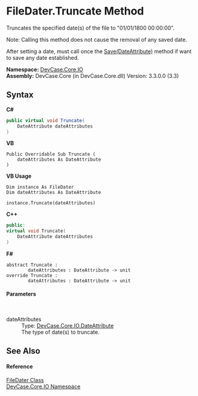 # FileDater.Truncate Method 
 

Truncates the specified date(s) of the file to "01/01/1800 00:00:00". 

 Note: Calling this method does not cause the removal of any saved date. 

 After setting a date, must call once the <a href="M_DevCase_Core_IO_FileDater_Save">Save(DateAttribute)</a> method if want to save any date established.

**Namespace:**&nbsp;<a href="N_DevCase_Core_IO">DevCase.Core.IO</a><br />**Assembly:**&nbsp;DevCase.Core (in DevCase.Core.dll) Version: 3.3.0.0 (3.3)

## Syntax

**C#**<br />
``` C#
public virtual void Truncate(
	DateAttribute dateAttributes
)
```

**VB**<br />
``` VB
Public Overridable Sub Truncate ( 
	dateAttributes As DateAttribute
)
```

**VB Usage**<br />
``` VB Usage
Dim instance As FileDater
Dim dateAttributes As DateAttribute

instance.Truncate(dateAttributes)
```

**C++**<br />
``` C++
public:
virtual void Truncate(
	DateAttribute dateAttributes
)
```

**F#**<br />
``` F#
abstract Truncate : 
        dateAttributes : DateAttribute -> unit 
override Truncate : 
        dateAttributes : DateAttribute -> unit 
```


#### Parameters
&nbsp;<dl><dt>dateAttributes</dt><dd>Type: <a href="T_DevCase_Core_IO_DateAttribute">DevCase.Core.IO.DateAttribute</a><br />The type of date(s) to truncate.</dd></dl>

## See Also


#### Reference
<a href="T_DevCase_Core_IO_FileDater">FileDater Class</a><br /><a href="N_DevCase_Core_IO">DevCase.Core.IO Namespace</a><br />